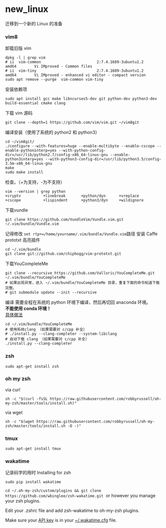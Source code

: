 # new_linux
迁移到一个新的 Linux 的准备

### vim8
卸载旧版 vim
```
dpkg -l | grep vim
# ii  vim-common                         2:7.4.1689-3ubuntu1.2             amd64        Vi IMproved - Common files
# ii  vim-tiny                           2:7.4.1689-3ubuntu1.2             amd64        Vi IMproved - enhanced vi editor - compact version
sudo apt remove --purge  vim-common vim-tiny
```
安装依赖项
```
sudo apt install gcc make libncurses5-dev git python-dev python3-dev build-essential cmake clang
```
下载 vim 源码
```
git clone --depth=1 https://github.com/vim/vim.git ~/vim8git
```
编译安装（使用了系统的 python2 和 python3）
```
cd ~/vim8git/
./configure --with-features=huge --enable-multibyte --enable-cscope --enable-pythoninterp=yes --with-python-config-dir=/usr/lib/python2.7/config-x86_64-linux-gnu --enable-python3interp=yes --with-python3-config-dir=/usr/lib/python3.5/config-3.5m-x86_64-linux-gnu
make
sudo make install
```
检查。（+为支持，-为不支持）
```
vim --version | grep python
+cryptv          +linebreak       +python/dyn      +vreplace
+cscope          +lispindent      +python3/dyn     +wildignore
```
下载vundle
```
git clone https://github.com/VundleVim/Vundle.vim.git ~/.vim/bundle/Vundle.vim
```
记得修改 ```set rtp+=/home/yourname/.vim/bundle/Vundle.vim```路径
安装 Caffe prototxt 高亮插件  
```
cd ~/.vim/bundle
git clone git://github.com/chiphogg/vim-prototxt.git
```
下载YouCompleteMe
```
git clone --recursive https://github.com/Valloric/YouCompleteMe.git ~/.vim/bundle/YouCompleteMe
# 如果出现异常，进入 ~/.vim/bundle/YouCompleteMe 目录，重复下面的命令知道下载完整。
# git submodule update --init --recursive
```
编译
需要全程在系统的 python 环境下编译，然后再切回 anaconda 环境。  
**不能使用 conda 环境！**   
[具体做法](https://github.com/Valloric/YouCompleteMe/issues/1241#issuecomment-335051278)  
```
cd ~/.vim/bundle/YouCompleteMe
# 使用系统clang （如果需要对 c/cpp 补全）
# ./install.py --clang-completer --system-libclang
# 自动下载 clang （如果需要对 c/cpp 补全）
./install.py --clang-completer
```

### zsh
```
sudo apt-get install zsh
```

### oh my zsh
via curl
```
sh -c "$(curl -fsSL https://raw.githubusercontent.com/robbyrussell/oh-my-zsh/master/tools/install.sh)"
```
via wget
```
sh -c "$(wget https://raw.githubusercontent.com/robbyrussell/oh-my-zsh/master/tools/install.sh -O -)"
```

### tmux
```
sudo apt-get install tmux
```

### wakatime
记录码字的用时
Installing for zsh[](https://wakatime.com/terminal#install-zsh)
```
sudo pip install wakatime
```
```cd ~/.oh-my-zsh/custom/plugins && git clone https://github.com/wbinglee/zsh-wakatime.git```
 or however you manage your zsh plugins.

Edit your .zshrc file and add zsh-wakatime to oh-my-zsh plugins.

Make sure your [API key](https://wakatime.com/settings/api-key) is in your [~/.wakatime.cfg](https://github.com/wakatime/wakatime#configuring) file.

